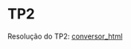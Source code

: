 # TP2 

Resolução do TP2: [conversor_html](https://github.com/zNoovais/PLC2025/blob/main/TP2/TP2.ipynb)